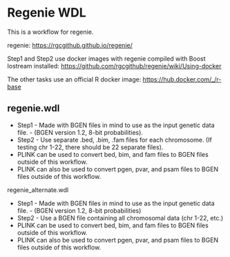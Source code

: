 # Regenie WDL

This is a workflow for regenie. 

regenie: https://rgcgithub.github.io/regenie/

Step1 and Step2 use docker images with regenie compiled with Boost Iostream installed: https://github.com/rgcgithub/regenie/wiki/Using-docker

The other tasks use an official R docker image: https://hub.docker.com/_/r-base

## regenie.wdl
  - Step1 - Made with BGEN files in mind to use as the input genetic data file. - (BGEN version 1.2, 8-bit probabilities).
  - Step2 - Use separate .bed, .bim, .fam files for each chromosome. (If testing chr 1-22, there should be 22 separate files).
  - PLINK can be used to convert bed, bim, and fam files to BGEN files outside of this workflow.
  - PLINK can also be used to convert pgen, pvar, and psam files to BGEN files outside of this workflow.
   
regenie_alternate.wdl
  - Step1 - Made with BGEN files in mind to use as the input genetic data file. - (BGEN version 1.2, 8-bit probabilities)
  - Step2 - Use a BGEN file containing all chromosomal data (chr 1-22, etc.)
  - PLINK can be used to convert bed, bim, and fam files to BGEN files outside of this workflow.
  - PLINK can also be used to convert pgen, pvar, and psam files to BGEN files outside of this workflow.

